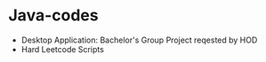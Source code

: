 # Java-codes

* Desktop Application: Bachelor's Group Project reqested by HOD
* Hard Leetcode Scripts 
